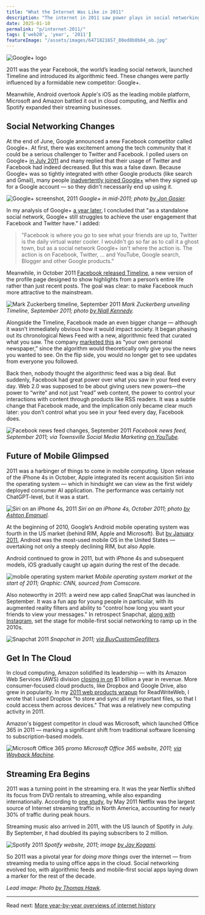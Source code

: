```yaml
---
title: "What the Internet Was Like in 2011"
description: "The internet in 2011 saw power plays in social networking, mobile apps, cloud computing, and streaming. Facebook was challenged by Google+, while new powers like Netflix and Spotify emerged."
date: 2025-01-10
permalink: "p/internet-2011/"
tags: ['web20', 'year', '2011']
featureImage: "/assets/images/6471821657_80ed8b8b84_ob.jpg"
---
```


![Google+ logo](/assets/images/6471821657_80ed8b8b84_ob.jpg)

2011 was the year Facebook, the world’s leading social network, launched Timeline and introduced its algorithmic feed. These changes were partly influenced by a formidable new competitor: Google+.

Meanwhile, Android overtook Apple's iOS as the leading mobile platform, Microsoft and Amazon battled it out in cloud computing, and Netflix and Spotify expanded their streaming businesses.

## Social Networking Changes

At the end of June, Google announced a new Facebook competitor called Google+. At first, there was excitement among the tech community that it could be a serious challenger to Twitter and Facebook. I polled users on Google+ [in July 2011](https://web.archive.org/web/20110724024958/http://www.readwriteweb.com/archives/google_plus_facebook_twitter_usage.php) and many replied that their usage of Twitter and Facebook had indeed decreased. But this was a false dawn. Because Google+ was so tightly integrated with other Google products (like search and Gmail), many people [inadvertently joined Google+](https://arstechnica.com/gadgets/2012/01/google-doubles-plus-membership-with-brute-force-signup-process/) when they signed up for a Google account — so they didn't necessarily end up using it.

![Google+ screenshot, 2011](/assets/images/5887488822_ebaec5fc22_o.png)
*Google+ in mid-2011; photo [by Jon Gosier](https://www.flickr.com/photos/ww4f/5887488822/).*

In my analysis of Google+ [a year later](https://web.archive.org/web/20120705034240/http://www.readwriteweb.com/archives/how-google-has-morphed-over-the-past-year-what-we-can-expect-in-2013.php), I concluded that "as a standalone social network, Google+ still struggles to achieve the user engagement that Facebook and Twitter have." I added: 

> "Facebook is where you go to see what your friends are up to, Twitter is the daily virtual water cooler. I wouldn't go so far as to call it a ghost town, but as a social network Google+ isn't where the action is. The action is on Facebook, Twitter, ... and YouTube, Google search, Blogger and other Google products."

Meanwhile, in October 2011 [Facebook released Timeline](/p/063-the-last-web20-conference-2011/), a new version of the profile page designed to show highlights from a person’s entire life rather than just recent posts. The goal was clear: to make Facebook much more attractive to the mainstream.

![Mark Zuckerberg timeline, September 2011](/assets/images/6177026210_13973e0999_ob.jpg)
*Mark Zuckerberg unveiling Timeline, September 2011; photo [by Niall Kennedy](https://www.flickr.com/photos/niallkennedy/6177026210/).*

Alongside the Timeline, Facebook made an even bigger change — although it wasn’t immediately obvious how it would impact society. It began phasing out its chronological News Feed with a new, algorithmic feed that curated what you saw. The company [marketed this](https://mashable.com/archive/facebook-news-feed-evolution) as “your own personal newspaper,” since the algorithm would theoretically only give you the news you wanted to see. On the flip side, you would no longer get to see updates from everyone you followed.

Back then, nobody thought the algorithmic feed was a big deal. But suddenly, Facebook had great power over what you saw in your feed every day. Web 2.0 was supposed to be about giving users new powers—the power to “write” and not just “read” web content, the power to control your interactions with content through products like RSS readers. It was a subtle change that Facebook made, and the implication only became clear much later: you don’t control what you see in your feed every day, Facebook does.

![Facebook news feed changes, September 2011](/assets/images/facebook-news-feed-sep2011.jpg)
*Facebook news feed, September 2011; via Townsville Social Media Marketing [on YouTube](https://www.youtube.com/watch?v=Wd7fqGtvCAo).*

## Future of Mobile Glimpsed

2011 was a harbinger of things to come in mobile computing. Upon release of the iPhone 4s in October, Apple integrated its recent acquisition Siri into the operating system — which in hindsight we can view as the first widely deployed consumer AI application. The performance was certainly not ChatGPT-level, but it was a start.

![Siri on an iPhone 4s, 2011](/assets/images/siri-iphone4s-2011.jpg)
*Siri on an iPhone 4s, October 2011; photo [by Ashton Emanuel](https://www.flickr.com/photos/ashtonpal/6267419182/).*

At the beginning of 2010, Google’s Android mobile operating system was fourth in the US market (behind RIM, Apple and Microsoft). But [by January 2011](https://edition.cnn.com/interactive/2018/12/business/google-history-timeline/index.html), Android was the most-used mobile OS in the United States — overtaking not only a steeply declining RIM, but also Apple. 

Android continued to grow in 2011, but with iPhone 4s and subsequent models, iOS gradually caught up again during the rest of the decade.

![mobile operating system market](/assets/images/f4207e0b-d8bc-4fea-9e0f-8c18621a7368_780x396.jpg)
*Mobile operating system market at the start of 2011; Graphic: CNN, sourced from Comscore.*

Also noteworthy in 2011: a weird new app called SnapChat was launched in September. It was a fun app for young people in particular, with its augmented reality filters and ability to "control how long you want your friends to view your messages." In retrospect Snapchat, [along with Instagram](/p/049-rww-mobile-summit-may2010/), set the stage for mobile-first social networking to ramp up in the 2010s.

![Snapchat 2011](/assets/images/snapchat-2011b.jpg)
*Snapchat in 2011; [via BuyCustomGeofilters](https://www.buycustomgeofilters.com/blog/snapchat-history-and-updated-timeline).*

## Get In The Cloud

In cloud computing, Amazon solidified its leadership — with its  Amazon Web Services (AWS) division [closing in on](https://web.archive.org/web/20111230191858/http://www.readwriteweb.com/cloud/2011/10/is-simplicity-the-secret-of-am.php) $1 billion a year in revenue. More consumer-focused cloud products, like Dropbox and Google Drive, also grew in popularity. In my [2011 web products wrapup](https://web.archive.org/web/20120107114618/http://www.readwriteweb.com/archives/richards_top_10_web_products_of_2011.php) for ReadWriteWeb, I wrote that I used Dropbox "to store and sync all my important files, so that I could access them across devices." That was a relatively new computing activity in 2011.

Amazon's biggest competitor in cloud was Microsoft, which launched Office 365 in 2011 — marking a significant shift from traditional software licensing to subscription-based models.

![Microsoft Office 365 promo](/assets/images/get-in-the-cloud-2011.jpg)
*Microsoft Office 365 website, 2011; [via Wayback Machine](https://web.archive.org/web/20110304130126/http://office365.microsoft.com/en-US/online-services.aspx).*

## Streaming Era Begins

2011 was a turning point in the streaming era. It was the year Netflix shifted its focus from DVD rentals to streaming, while also expanding internationally. According to [one study](https://techcrunch.com/2011/05/17/netflix-largest-internet-traffic/), by May 2011 Netflix was the largest source of Internet streaming traffic in North America, accounting for nearly 30% of traffic during peak hours.

Streaming music also arrived in 2011, with the US launch of Spotify in July. By September, it had doubled its paying subscribers to 2 million.

![Spotify 2011](/assets/images/6380552985_0e13216baf_o.png)
*Spotify website, 2011; image [by Jay Kogami](https://www.flickr.com/photos/jaykogami/6380552985/).*

So 2011 was a pivotal year for *doing more things* over the internet — from streaming media to using office apps in the cloud. Social networking evolved too, with algorithmic feeds and mobile-first social apps laying down a marker for the rest of the decade.

*Lead image: Photo [by Thomas Hawk](https://www.flickr.com/photos/thomashawk/6471821657/in/album-72157603974490100).*

* * *

Read next: [More year-by-year overviews of internet history](/year/)